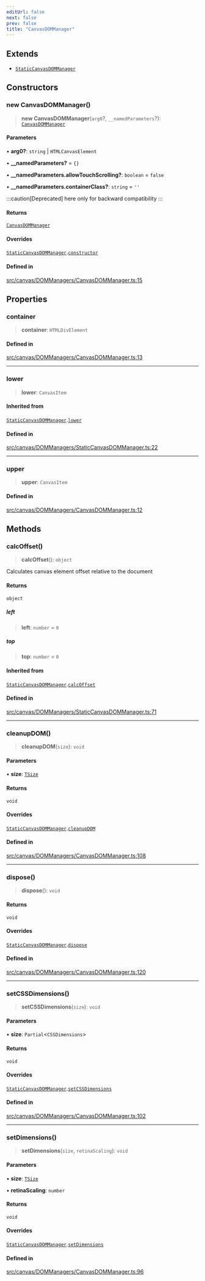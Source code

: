 ```yaml
---
editUrl: false
next: false
prev: false
title: "CanvasDOMManager"
---
```


## Extends

- [`StaticCanvasDOMManager`](/api/classes/staticcanvasdommanager/)

## Constructors

### new CanvasDOMManager()

> **new CanvasDOMManager**(`arg0`?, `__namedParameters`?): [`CanvasDOMManager`](/api/classes/canvasdommanager/)

#### Parameters

• **arg0?**: `string` \| `HTMLCanvasElement`

• **\_\_namedParameters?** = `{}`

• **\_\_namedParameters.allowTouchScrolling?**: `boolean` = `false`

• **\_\_namedParameters.containerClass?**: `string` = `''`

:::caution[Deprecated]
here only for backward compatibility
:::

#### Returns

[`CanvasDOMManager`](/api/classes/canvasdommanager/)

#### Overrides

[`StaticCanvasDOMManager`](/api/classes/staticcanvasdommanager/).[`constructor`](/api/classes/staticcanvasdommanager/#constructors)

#### Defined in

[src/canvas/DOMManagers/CanvasDOMManager.ts:15](https://github.com/fabricjs/fabric.js/blob/8748628df7e9de00ba77413bfc3ad9e9fe9d4f30/src/canvas/DOMManagers/CanvasDOMManager.ts#L15)

## Properties

### container

> **container**: `HTMLDivElement`

#### Defined in

[src/canvas/DOMManagers/CanvasDOMManager.ts:13](https://github.com/fabricjs/fabric.js/blob/8748628df7e9de00ba77413bfc3ad9e9fe9d4f30/src/canvas/DOMManagers/CanvasDOMManager.ts#L13)

***

### lower

> **lower**: `CanvasItem`

#### Inherited from

[`StaticCanvasDOMManager`](/api/classes/staticcanvasdommanager/).[`lower`](/api/classes/staticcanvasdommanager/#lower)

#### Defined in

[src/canvas/DOMManagers/StaticCanvasDOMManager.ts:22](https://github.com/fabricjs/fabric.js/blob/8748628df7e9de00ba77413bfc3ad9e9fe9d4f30/src/canvas/DOMManagers/StaticCanvasDOMManager.ts#L22)

***

### upper

> **upper**: `CanvasItem`

#### Defined in

[src/canvas/DOMManagers/CanvasDOMManager.ts:12](https://github.com/fabricjs/fabric.js/blob/8748628df7e9de00ba77413bfc3ad9e9fe9d4f30/src/canvas/DOMManagers/CanvasDOMManager.ts#L12)

## Methods

### calcOffset()

> **calcOffset**(): `object`

Calculates canvas element offset relative to the document

#### Returns

`object`

##### left

> **left**: `number` = `0`

##### top

> **top**: `number` = `0`

#### Inherited from

[`StaticCanvasDOMManager`](/api/classes/staticcanvasdommanager/).[`calcOffset`](/api/classes/staticcanvasdommanager/#calcoffset)

#### Defined in

[src/canvas/DOMManagers/StaticCanvasDOMManager.ts:71](https://github.com/fabricjs/fabric.js/blob/8748628df7e9de00ba77413bfc3ad9e9fe9d4f30/src/canvas/DOMManagers/StaticCanvasDOMManager.ts#L71)

***

### cleanupDOM()

> **cleanupDOM**(`size`): `void`

#### Parameters

• **size**: [`TSize`](/api/type-aliases/tsize/)

#### Returns

`void`

#### Overrides

[`StaticCanvasDOMManager`](/api/classes/staticcanvasdommanager/).[`cleanupDOM`](/api/classes/staticcanvasdommanager/#cleanupdom)

#### Defined in

[src/canvas/DOMManagers/CanvasDOMManager.ts:108](https://github.com/fabricjs/fabric.js/blob/8748628df7e9de00ba77413bfc3ad9e9fe9d4f30/src/canvas/DOMManagers/CanvasDOMManager.ts#L108)

***

### dispose()

> **dispose**(): `void`

#### Returns

`void`

#### Overrides

[`StaticCanvasDOMManager`](/api/classes/staticcanvasdommanager/).[`dispose`](/api/classes/staticcanvasdommanager/#dispose)

#### Defined in

[src/canvas/DOMManagers/CanvasDOMManager.ts:120](https://github.com/fabricjs/fabric.js/blob/8748628df7e9de00ba77413bfc3ad9e9fe9d4f30/src/canvas/DOMManagers/CanvasDOMManager.ts#L120)

***

### setCSSDimensions()

> **setCSSDimensions**(`size`): `void`

#### Parameters

• **size**: `Partial`\<`CSSDimensions`\>

#### Returns

`void`

#### Overrides

[`StaticCanvasDOMManager`](/api/classes/staticcanvasdommanager/).[`setCSSDimensions`](/api/classes/staticcanvasdommanager/#setcssdimensions)

#### Defined in

[src/canvas/DOMManagers/CanvasDOMManager.ts:102](https://github.com/fabricjs/fabric.js/blob/8748628df7e9de00ba77413bfc3ad9e9fe9d4f30/src/canvas/DOMManagers/CanvasDOMManager.ts#L102)

***

### setDimensions()

> **setDimensions**(`size`, `retinaScaling`): `void`

#### Parameters

• **size**: [`TSize`](/api/type-aliases/tsize/)

• **retinaScaling**: `number`

#### Returns

`void`

#### Overrides

[`StaticCanvasDOMManager`](/api/classes/staticcanvasdommanager/).[`setDimensions`](/api/classes/staticcanvasdommanager/#setdimensions)

#### Defined in

[src/canvas/DOMManagers/CanvasDOMManager.ts:96](https://github.com/fabricjs/fabric.js/blob/8748628df7e9de00ba77413bfc3ad9e9fe9d4f30/src/canvas/DOMManagers/CanvasDOMManager.ts#L96)
